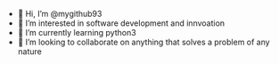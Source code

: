 - 👋 Hi, I’m @mygithub93
- 👀 I’m interested in software development and innvoation
- 🌱 I’m currently learning python3
- 💞️ I’m looking to collaborate on anything that solves a problem of any nature

<!---
mygithub93/mygithub93 is a ✨ special ✨ repository because its `README.md` (this file) appears on your GitHub profile.
You can click the Preview link to take a look at your changes.
--->
